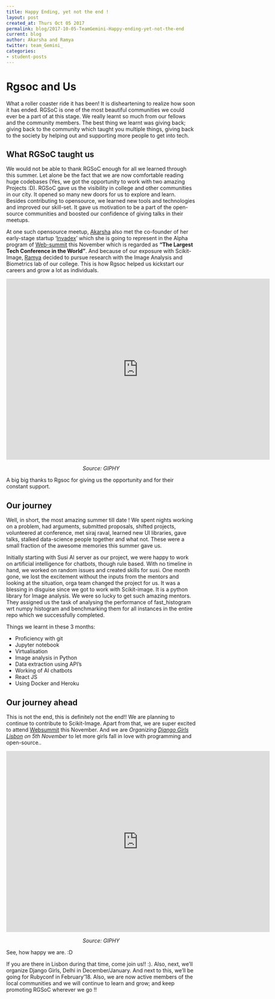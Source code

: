 ```yaml
---
title: Happy Ending, yet not the end !
layout: post
created_at: Thurs Oct 05 2017
permalink: blog/2017-10-05-TeamGemini-Happy-ending-yet-not-the-end
current: blog
author: Akarsha and Ramya
twitter: team_Gemini_
categories:
- student-posts
---
```


# Rgsoc and Us 

What a roller coaster ride it has been! It is disheartening to realize how soon it has ended. RGSoC is one of the most beautiful communities we could ever be a part of at this stage. We really learnt so much from our fellows and the community members. The best thing we learnt was giving back; giving back to the community which taught you multiple things, giving back to the society by helping out and supporting more people to get into tech. 

## What RGSoC taught us

We would not be able to thank RGSoC enough for all we learned through this summer. Let alone be the fact that we are now comfortable reading huge codebases (Yes, we got the opportunity to work with two amazing Projects :D). RGSoC gave us the visibility in college and other communities in our city. It opened so many new doors for us to explore and learn. Besides contributing to opensource, we learned new tools and technologies and improved our skill-set.  It gave us motivation to be a part of the open-source communities and boosted our confidence of giving talks in their meetups. 

At one such opensource meetup, [Akarsha](https://twitter.com/akarsha98) also met the co-founder of her early-stage startup ‘[Invadex](invadex.in)’ which she is going to represent in the Alpha program of [Web-summit](www.websummit.com) this November which is regarded as **“The Largest Tech Conference in the World”**. And because of our exposure with Scikit-Image, [Ramya](https://twitter.com/notrandomatalll) decided to pursue research with the Image Analysis and Biometrics lab of our college. This is how Rgsoc helped us kickstart our careers and grow a lot as individuals. 

<iframe src="https://giphy.com/embed/l3q2u6MXJJEKiTZIY" width="700" height="480" style="float:initial" frameBorder="0" class="giphy-embed" allowFullScreen></iframe><p align="center"><cite>Source: GIPHY</cite></p>

A big big thanks to Rgsoc for giving us the opportunity and for their constant support.


## Our journey

Well, in short, the most amazing summer till date ! We spent nights working on a problem, had arguments, submitted proposals, shifted projects, volunteered at conference, met siraj raval, learned new UI libraries, gave talks, stalked data-science people together and what not. These were a small fraction of the awesome memories this summer gave us.

Initially starting with Susi AI server as our project, we were happy to work on artificial intelligence for chatbots, though rule based. With no timeline in hand, we worked on random issues and created skills for susi. One month gone, we lost the excitement without the inputs from the mentors and looking at the situation, orga team changed the project for us. It was a blessing in disguise since we got to work with Scikit-image. It is a python library for Image analysis. We were so lucky to get such amazing mentors. They assigned us the task of analysing the performance of fast_histogram wrt numpy histogram and benchmarking them for all instances in the entire repo which we successfully completed. 

Things we learnt in these 3 months:

- Proficiency with git
- Jupyter notebook
- Virtualisation
- Image analysis in Python
- Data extraction using API’s
- Working of AI chatbots
- React JS
- Using Docker and Heroku

## Our journey ahead

This is not the end, this is definitely not the end!! We are planning to continue to contribute to Scikit-Image. Apart from that, we are super excited to attend [Websummit](https://websummit.com) this November. 
And we are *Organizing [Django Girls Lisbon](https://djangogirls.org/lisbon) on 5th November* to let more girls fall in love with programming and open-source.. 

<iframe src="https://giphy.com/embed/10UeedrT5MIfPG" width="700" height="480" frameBorder="0" style="float:initial" class="giphy-embed" allowFullScreen></iframe><p align="center"><cite>Source: GIPHY</cite></p>

See, how happy we are. :D 

If you are there in Lisbon during that time, come join us!! :). Also, next, we’ll organize Django Girls, Delhi in December/January. And next to this, we’ll be going for Rubyconf in February’18. Also, we are now active members of the local communities and we will continue to learn and grow; and keep promoting RGSoC wherever we go !! 

